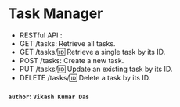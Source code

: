 
# Task Manager


- RESTful API :
- GET /tasks: Retrieve all tasks.
- GET /tasks/:id: Retrieve a single task by its ID.
- POST /tasks: Create a new task.
- PUT /tasks/:id: Update an existing task by its ID.
- DELETE /tasks/:id: Delete a task by its ID. 

#### `author`: `Vikash Kumar Das`
